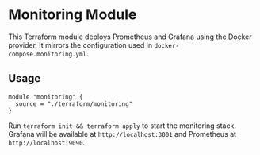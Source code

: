 # Monitoring Module

This Terraform module deploys Prometheus and Grafana using the Docker provider.
It mirrors the configuration used in `docker-compose.monitoring.yml`.

## Usage

```hcl
module "monitoring" {
  source = "./terraform/monitoring"
}
```

Run `terraform init && terraform apply` to start the monitoring stack.
Grafana will be available at `http://localhost:3001` and Prometheus at `http://localhost:9090`.
